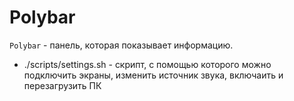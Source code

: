 # Polybar
`Polybar` -  панель, которая показывает информацию.

* ./scripts/settings.sh - скрипт, с помощью которого можно подключить экраны, изменить источник звука, включаить и перезагрузить ПК
